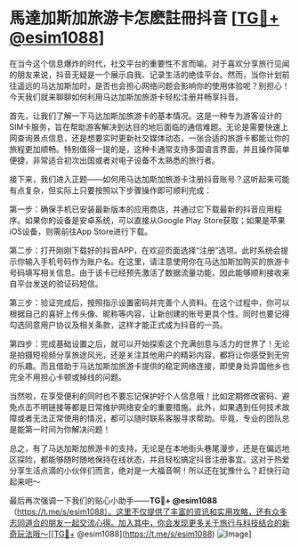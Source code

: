 # 馬達加斯加旅游卡怎麽註冊抖音 [[TG💪+ @esim1088](https://t.me/s/esim1088)]

在当今这个信息爆炸的时代，社交平台的重要性不言而喻。对于喜欢分享旅行见闻的朋友来说，抖音无疑是一个展示自我、记录生活的绝佳平台。然而，当你计划前往遥远的马达加斯加时，是否也会担心网络问题会影响你的使用体验呢？别担心！今天我们就来聊聊如何利用马达加斯加旅游卡轻松注册并畅享抖音。

首先，让我们了解一下马达加斯加旅游卡的基本情况。这是一种专为游客设计的SIM卡服务，旨在帮助游客解决到达目的地后面临的通信难题。无论是需要快速上网查询景点信息，还是想要实时更新社交媒体动态，一张合适的旅游卡都能让你的旅程更加顺畅。特别值得一提的是，这种卡通常支持多国语言界面，并且操作简单便捷，非常适合初次出国或者对电子设备不太熟悉的旅行者。

接下来，我们进入正题——如何用马达加斯加旅游卡注册抖音账号？这听起来可能有点复杂，但实际上只要按照以下步骤操作即可顺利完成：

第一步：确保手机已安装最新版本的应用商店，并通过它下载最新的抖音应用程序。如果你的设备是安卓系统，可以直接从Google Play Store获取；如果是苹果iOS设备，则需前往App Store进行下载。

第二步：打开刚刚下载好的抖音APP，在欢迎页面选择“注册”选项。此时系统会提示你输入手机号码作为账户名。在这里，请注意使用你在马达加斯加购买的旅游卡号码填写相关信息。由于该卡已经预先激活了数据流量功能，因此能够顺利接收来自平台发送的验证码短信。

第三步：验证完成后，按照指示设置密码并完善个人资料。在这个过程中，你可以根据自己的喜好上传头像、昵称等内容，让新创建的账号更具个性。同时也要记得勾选同意用户协议及相关条款，这样才能正式成为抖音的一员。

第四步：完成基础设置之后，就可以开始探索这个充满创意与活力的世界了！无论是拍摄短视频分享旅途风光，还是关注其他用户的精彩内容，都将让你感受到无穷的乐趣。而且借助于马达加斯加旅游卡提供的稳定网络连接，即使身处异国他乡也完全不用担心卡顿或掉线的问题。

当然啦，在享受便利的同时也不要忘记保护好个人信息哦！比如定期修改密码、避免点击不明链接等都是日常维护网络安全的重要措施。此外，如果遇到任何技术故障或者无法正常使用的情况，都可以随时联系客服寻求帮助。毕竟，专业的团队总是能第一时间为你解决问题！

总之，有了马达加斯加旅游卡的支持，无论是在本地街头巷尾漫步，还是在偏远地区探险，都能够随时随地保持在线状态，并且轻松搞定抖音注册事宜。这对于热爱分享生活点滴的小伙伴们而言，绝对是一大福音啊！所以还在犹豫什么？赶快行动起来吧～

最后再次强调一下我们的贴心小助手——**TG💪+ @esim1088**（https://t.me/s/esim1088）。这里不仅提供了丰富的资讯和实用攻略，还有众多志同道合的朋友一起交流心得。加入其中，你会发现更多关于旅行与科技结合的新奇玩法哦～[[TG💪+ @esim1088](https://t.me/s/esim1088) ![Image](https://i.postimg.cc/4NQfJmqS/Snipaste-2025-05-13-00-14-12.png)]